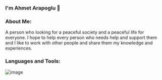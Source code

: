 ### I'm Ahmet Arapoglu 👋
### About Me:
A person who looking for a peaceful society and a peaceful life for everyone. I hope to help every person who needs help and support them and I like to work with other people and share them my knowledge and experiences.

### Languages and Tools:
![image](https://user-images.githubusercontent.com/45310027/129451822-03328c68-7ccc-469f-a8c1-6b1373a7d513.png)

